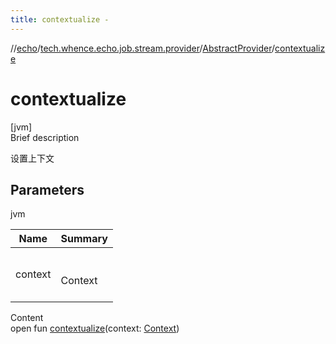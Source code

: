 ```yaml
---
title: contextualize -
---
```

//[echo](../../index.md)/[tech.whence.echo.job.stream.provider](../index.md)/[AbstractProvider](index.md)/[contextualize](contextualize.md)



# contextualize  
[jvm]  
Brief description  


设置上下文



## Parameters  
  
jvm  
  
|  Name|  Summary| 
|---|---|
| context| <br><br>Context<br><br>
  
  
Content  
open fun [contextualize](contextualize.md)(context: [Context](../-context/index.md))  



